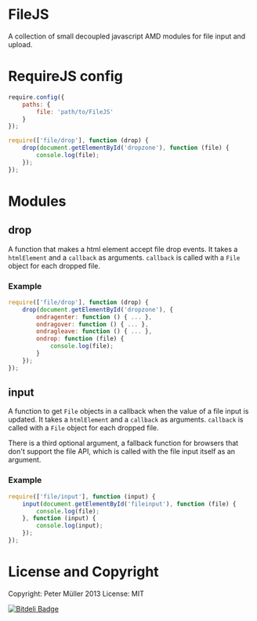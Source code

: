 # FileJS

A collection of small decoupled javascript AMD modules for file input and upload.


# RequireJS config

``` javascript
require.config({
    paths: {
        file: 'path/to/FileJS'
    }
});

require(['file/drop'], function (drop) {
    drop(document.getElementById('dropzone'), function (file) {
        console.log(file);
    });
});
```

# Modules

## drop

A function that makes a html element accept file drop events. It takes a `htmlElement` and a `callback` as arguments. `callback` is called with a `File` object for each dropped file.

### Example
``` javascript
require(['file/drop'], function (drop) {
    drop(document.getElementById('dropzone'), {
        ondragenter: function () { ... },
        ondragover: function () { ... },
        ondragleave: function () { ... },
        ondrop: function (file) {
            console.log(file);
        }
    });
});
```

## input

A function to get `File` objects in a callback when the value of a file input is updated. It takes a `htmlElement` and a `callback` as arguments. `callback` is called with a `File` object for each dropped file.

There is a third optional argument, a fallback function for browsers that don't support the file API, which is called with the file input itself as an argument.

### Example
``` javascript
require(['file/input'], function (input) {
    input(document.getElementById('fileinput'), function (file) {
        console.log(file);
    }, function (input) {
        console.log(input);
    });
});
```

# License and Copyright
Copyright: Peter Müller 2013
License: MIT


[![Bitdeli Badge](https://d2weczhvl823v0.cloudfront.net/Munter/filejs/trend.png)](https://bitdeli.com/free "Bitdeli Badge")

